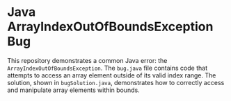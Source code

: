 # Java ArrayIndexOutOfBoundsException Bug

This repository demonstrates a common Java error: the `ArrayIndexOutOfBoundsException`. The `bug.java` file contains code that attempts to access an array element outside of its valid index range. The solution, shown in `bugSolution.java`, demonstrates how to correctly access and manipulate array elements within bounds.